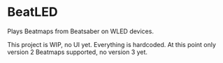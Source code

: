 # BeatLED
Plays Beatmaps from Beatsaber on WLED devices.

This project is WIP, no UI yet. Everything is hardcoded.
At this point only version 2 Beatmaps supported, no version 3 yet.
